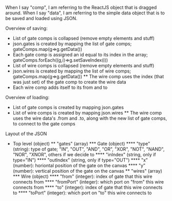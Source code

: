When I say "comp", I am referring to the ReactJS object that is dragged around.
When I say "data", I am referring to the simple data object that is to be saved and loaded using JSON.


Overview of saving:
* List of gate comps is collapsed (remove empty elements and stuff)
* json.gates is created by mapping the list of gate comps; gateComps.map(g=>g.getData())
* Each gate comp is assigned an id equal to its index in the array; gateComps.forEach((g,i)=>g.setSaveIndex(i))
* List of wire comps is collapsed (remove empty elements and stuff)
* json.wires is created by mapping the list of wire comps; gateComps.map(g=>g.getData())
** The wire comp uses the index (that was just set) of the gate comp to create the wire data
* Each wire comp adds itself to its from and to

Overview of loading:
* List of gate comps is created by mapping json.gates
* List of wire comps is created by mapping json.wires
** The wire comp uses the wire data's .from and .to, along with the new list of gate comps, to connect to the gate comps

Layout of the JSON
* Top level (object)
** "gates" (array)
*** Gate (object)
**** "type" (string): type of gate; "IN", "OUT", "AND", "OR", "XOR", "NOT", "NAND", "NOR", "XNOR", others if we decide to
**** "inIndex" (string, only if type="IN")
**** "outIndex" (string, only if type="OUT")
**** "x" (number): horiontal position of the gate on the canvas
**** "y" (number): vertical position of the gate on the canvas
** "wires" (array)
*** Wire (object)
**** "from" (integer): index of gate that this wire connects from
**** "fromPort" (integer): which port on "from" this wire connects from
**** "to" (integer): index of gate that this wire connects to
**** "toPort" (integer): which port on "to" this wire connects to